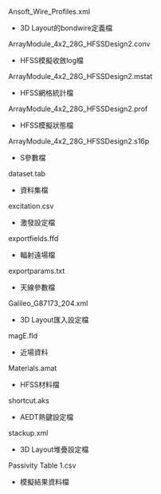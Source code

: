 Ansoft_Wire_Profiles.xml
- 3D Layout的bondwire定義檔

ArrayModule_4x2_28G_HFSSDesign2.conv                                  
- HFSS模擬收斂log檔

ArrayModule_4x2_28G_HFSSDesign2.mstat
- HFSS網格統計檔

ArrayModule_4x2_28G_HFSSDesign2.prof
- HFSS模擬狀態檔

ArrayModule_4x2_28G_HFSSDesign2.s16p
- S參數檔

dataset.tab
- 資料集檔

excitation.csv
- 激發設定檔

exportfields.ffd
- 輻射遠場檔

exportparams.txt
- 天線參數檔

Galileo_G87173_204.xml
- 3D Layout匯入設定檔

magE.fld
- 近場資料

Materials.amat
- HFSS材料檔

shortcut.aks
- AEDT熱鍵設定檔

stackup.xml
- 3D Layout堆疊設定檔

Passivity Table 1.csv
- 模擬結果資料檔

